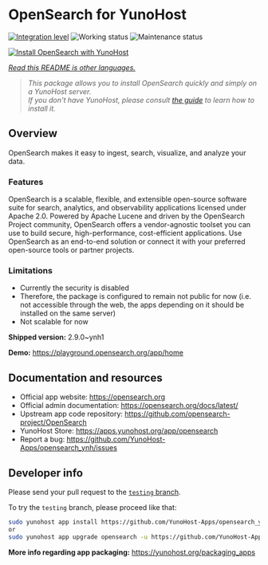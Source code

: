 <!--
N.B.: This README was automatically generated by <https://github.com/YunoHost/apps/tree/master/tools/readme_generator>
It shall NOT be edited by hand.
-->

# OpenSearch for YunoHost

[![Integration level](https://dash.yunohost.org/integration/opensearch.svg)](https://dash.yunohost.org/appci/app/opensearch) ![Working status](https://ci-apps.yunohost.org/ci/badges/opensearch.status.svg) ![Maintenance status](https://ci-apps.yunohost.org/ci/badges/opensearch.maintain.svg)

[![Install OpenSearch with YunoHost](https://install-app.yunohost.org/install-with-yunohost.svg)](https://install-app.yunohost.org/?app=opensearch)

*[Read this README is other languages.](./ALL_README.md)*

> *This package allows you to install OpenSearch quickly and simply on a YunoHost server.*  
> *If you don't have YunoHost, please consult [the guide](https://yunohost.org/install) to learn how to install it.*

## Overview

OpenSearch makes it easy to ingest, search, visualize, and analyze your data.

### Features

OpenSearch is a scalable, flexible, and extensible open-source software suite for search, analytics, and observability applications licensed under Apache 2.0. Powered by Apache Lucene and driven by the OpenSearch Project community, OpenSearch offers a vendor-agnostic toolset you can use to build secure, high-performance, cost-efficient applications. Use OpenSearch as an end-to-end solution or connect it with your preferred open-source tools or partner projects.

### Limitations

- Currently the security is disabled
- Therefore, the package is configured to remain not public for now (i.e. not accessible through the web, the apps depending on it should be installed on the same server)
- Not scalable for now


**Shipped version:** 2.9.0~ynh1

**Demo:** <https://playground.opensearch.org/app/home>
## Documentation and resources

- Official app website: <https://opensearch.org>
- Official admin documentation: <https://opensearch.org/docs/latest/>
- Upstream app code repository: <https://github.com/opensearch-project/OpenSearch>
- YunoHost Store: <https://apps.yunohost.org/app/opensearch>
- Report a bug: <https://github.com/YunoHost-Apps/opensearch_ynh/issues>

## Developer info

Please send your pull request to the [`testing` branch](https://github.com/YunoHost-Apps/opensearch_ynh/tree/testing).

To try the `testing` branch, please proceed like that:

```bash
sudo yunohost app install https://github.com/YunoHost-Apps/opensearch_ynh/tree/testing --debug
or
sudo yunohost app upgrade opensearch -u https://github.com/YunoHost-Apps/opensearch_ynh/tree/testing --debug
```

**More info regarding app packaging:** <https://yunohost.org/packaging_apps>
